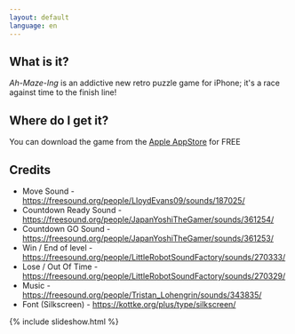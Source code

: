 ```yaml
---
layout: default
language: en
---
```


<div class="container"><div class="row"><div class="col-md-8 flex-last">

## What is it?

*Ah-Maze-Ing* is an addictive new retro puzzle game for iPhone; it's a race against time to the finish line!

## Where do I get it?

You can download the game from the [Apple AppStore](https://itunes.apple.com/us/app/ah-maze-ing/id1315857024?ls=1&mt=8) for FREE

## Credits

* Move Sound - https://freesound.org/people/LloydEvans09/sounds/187025/
* Countdown Ready Sound - https://freesound.org/people/JapanYoshiTheGamer/sounds/361254/
* Countdown GO Sound - https://freesound.org/people/JapanYoshiTheGamer/sounds/361253/
* Win / End of level - https://freesound.org/people/LittleRobotSoundFactory/sounds/270333/
* Lose / Out Of Time - https://freesound.org/people/LittleRobotSoundFactory/sounds/270329/
* Music - https://freesound.org/people/Tristan_Lohengrin/sounds/343835/
* Font (Silkscreen) - https://kottke.org/plus/type/silkscreen/


</div><div class="col-md-4">
{% include slideshow.html %}
</div></div></div>
